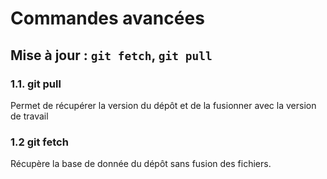 # Commandes avancées

## Mise à jour : `git fetch`, `git pull`


### 1.1. git pull
Permet de récupérer la version du dépôt et de la fusionner avec la version de travail

### 1.2 git fetch
Récupère la base de donnée du dépôt sans fusion des fichiers.